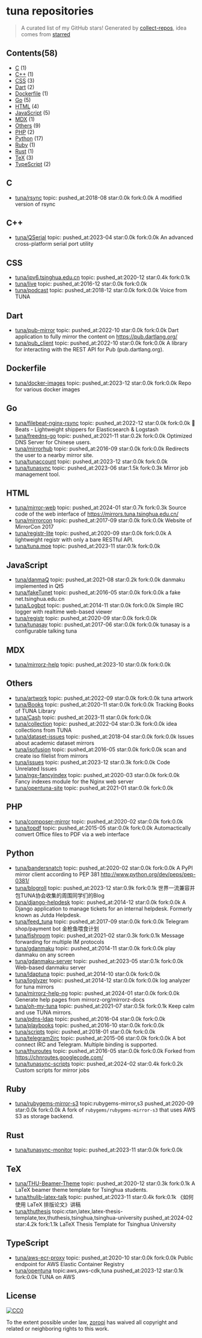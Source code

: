 # tuna repositories


> A curated list of my GitHub stars!  Generated by [collect-repos](https://github.com/zoroqi/collect-repos), idea comes from [starred](https://github.com/maguowei/starred)  


## Contents(58)

- [C](#c) (1)
- [C++](#c++) (1)
- [CSS](#css) (3)
- [Dart](#dart) (2)
- [Dockerfile](#dockerfile) (1)
- [Go](#go) (5)
- [HTML](#html) (4)
- [JavaScript](#javascript) (5)
- [MDX](#mdx) (1)
- [Others](#others) (9)
- [PHP](#php) (2)
- [Python](#python) (17)
- [Ruby](#ruby) (1)
- [Rust](#rust) (1)
- [TeX](#tex) (3)
- [TypeScript](#typescript) (2)

## C

- [tuna/rsync](https://github.com/tuna/rsync) topic: pushed_at:2018-08 star:0.0k fork:0.0k A modified version of rsync

## C++

- [tuna/QSerial](https://github.com/tuna/QSerial) topic: pushed_at:2023-04 star:0.0k fork:0.0k An advanced cross-platform serial port utility

## CSS

- [tuna/ipv6.tsinghua.edu.cn](https://github.com/tuna/ipv6.tsinghua.edu.cn) topic: pushed_at:2020-12 star:0.4k fork:0.1k 
- [tuna/live](https://github.com/tuna/live) topic: pushed_at:2016-12 star:0.0k fork:0.0k 
- [tuna/podcast](https://github.com/tuna/podcast) topic: pushed_at:2018-12 star:0.0k fork:0.0k Voice from TUNA

## Dart

- [tuna/pub-mirror](https://github.com/tuna/pub-mirror) topic: pushed_at:2022-10 star:0.0k fork:0.0k Dart application to fully mirror the content on https://pub.dartlang.org/
- [tuna/pub_client](https://github.com/tuna/pub_client) topic: pushed_at:2022-10 star:0.0k fork:0.0k A library for interacting with the REST API for Pub (pub.dartlang.org).

## Dockerfile

- [tuna/docker-images](https://github.com/tuna/docker-images) topic: pushed_at:2023-12 star:0.0k fork:0.0k Repo for various docker images

## Go

- [tuna/filebeat-nginx-rsync](https://github.com/tuna/filebeat-nginx-rsync) topic: pushed_at:2022-12 star:0.0k fork:0.0k :tropical_fish: Beats - Lightweight shippers for Elasticsearch & Logstash 
- [tuna/freedns-go](https://github.com/tuna/freedns-go) topic: pushed_at:2021-11 star:0.2k fork:0.0k Optimized DNS Server for Chinese users.
- [tuna/mirrorhub](https://github.com/tuna/mirrorhub) topic: pushed_at:2016-09 star:0.0k fork:0.0k Redirects the user to a nearby mirror site.
- [tuna/tunaccount](https://github.com/tuna/tunaccount) topic: pushed_at:2023-12 star:0.0k fork:0.0k 
- [tuna/tunasync](https://github.com/tuna/tunasync) topic: pushed_at:2023-06 star:1.5k fork:0.3k Mirror job management tool. 

## HTML

- [tuna/mirror-web](https://github.com/tuna/mirror-web) topic: pushed_at:2024-01 star:0.7k fork:0.3k Source code of the web interface of https://mirrors.tuna.tsinghua.edu.cn/ 
- [tuna/mirrorcon](https://github.com/tuna/mirrorcon) topic: pushed_at:2017-09 star:0.0k fork:0.0k Website of MirrorCon 2017
- [tuna/registr-lite](https://github.com/tuna/registr-lite) topic: pushed_at:2020-09 star:0.0k fork:0.0k A lightweight registr with only a bare RESTful API.
- [tuna/tuna.moe](https://github.com/tuna/tuna.moe) topic: pushed_at:2023-11 star:0.1k fork:0.0k 

## JavaScript

- [tuna/danmaQ](https://github.com/tuna/danmaQ) topic: pushed_at:2021-08 star:0.2k fork:0.0k danmaku implemented in Qt5
- [tuna/fakeTunet](https://github.com/tuna/fakeTunet) topic: pushed_at:2016-05 star:0.0k fork:0.0k a fake net.tsinghua.edu.cn
- [tuna/Logbot](https://github.com/tuna/Logbot) topic: pushed_at:2014-11 star:0.0k fork:0.0k Simple IRC logger with realtime web-based viewer
- [tuna/registr](https://github.com/tuna/registr) topic: pushed_at:2020-09 star:0.0k fork:0.0k 
- [tuna/tunasay](https://github.com/tuna/tunasay) topic: pushed_at:2017-06 star:0.0k fork:0.0k tunasay is a configurable talking tuna

## MDX

- [tuna/mirrorz-help](https://github.com/tuna/mirrorz-help) topic: pushed_at:2023-10 star:0.0k fork:0.0k 

## Others

- [tuna/artwork](https://github.com/tuna/artwork) topic: pushed_at:2022-09 star:0.0k fork:0.0k tuna artwork
- [tuna/Books](https://github.com/tuna/Books) topic: pushed_at:2020-11 star:0.0k fork:0.0k Tracking Books of TUNA Library
- [tuna/Cash](https://github.com/tuna/Cash) topic: pushed_at:2023-11 star:0.0k fork:0.0k 
- [tuna/collection](https://github.com/tuna/collection) topic: pushed_at:2022-04 star:0.3k fork:0.0k idea collections from TUNA
- [tuna/dataset-issues](https://github.com/tuna/dataset-issues) topic: pushed_at:2018-04 star:0.0k fork:0.0k Issues about academic dataset mirrors
- [tuna/isofusion](https://github.com/tuna/isofusion) topic: pushed_at:2016-05 star:0.0k fork:0.0k scan and create iso filelist from mirrors
- [tuna/issues](https://github.com/tuna/issues) topic: pushed_at:2023-12 star:0.3k fork:0.0k Code Unrelated Issues 
- [tuna/ngx-fancyindex](https://github.com/tuna/ngx-fancyindex) topic: pushed_at:2020-03 star:0.0k fork:0.0k Fancy indexes module for the Nginx web server
- [tuna/opentuna-site](https://github.com/tuna/opentuna-site) topic: pushed_at:2021-01 star:0.0k fork:0.0k 

## PHP

- [tuna/composer-mirror](https://github.com/tuna/composer-mirror) topic: pushed_at:2020-02 star:0.0k fork:0.0k 
- [tuna/topdf](https://github.com/tuna/topdf) topic: pushed_at:2015-05 star:0.0k fork:0.0k Automactically convert Office files to PDF via a web interface

## Python

- [tuna/bandersnatch](https://github.com/tuna/bandersnatch) topic: pushed_at:2020-02 star:0.0k fork:0.0k A PyPI mirror client according to PEP 381 http://www.python.org/dev/peps/pep-0381/
- [tuna/blogroll](https://github.com/tuna/blogroll) topic: pushed_at:2023-12 star:0.9k fork:0.1k 世界一流兼容并包TUNA协会收集的周围同学们的Blog
- [tuna/django-helpdesk](https://github.com/tuna/django-helpdesk) topic: pushed_at:2014-12 star:0.0k fork:0.0k A Django application to manage tickets for an internal helpdesk. Formerly known as Jutda Helpdesk.
- [tuna/feed_tuna](https://github.com/tuna/feed_tuna) topic: pushed_at:2017-09 star:0.0k fork:0.0k Telegram shop/payment bot 金枪鱼喂食计划
- [tuna/fishroom](https://github.com/tuna/fishroom) topic: pushed_at:2021-02 star:0.3k fork:0.1k Message forwarding for multiple IM protocols
- [tuna/gdanmaku](https://github.com/tuna/gdanmaku) topic: pushed_at:2014-11 star:0.0k fork:0.0k play danmaku on any screen
- [tuna/gdanmaku-server](https://github.com/tuna/gdanmaku-server) topic: pushed_at:2023-05 star:0.1k fork:0.0k Web-based danmaku server
- [tuna/ldaptuna](https://github.com/tuna/ldaptuna) topic: pushed_at:2014-10 star:0.0k fork:0.0k 
- [tuna/loglyzer](https://github.com/tuna/loglyzer) topic: pushed_at:2014-12 star:0.0k fork:0.0k log analyzer for tuna mirrors
- [tuna/mirrorz-help-ng](https://github.com/tuna/mirrorz-help-ng) topic: pushed_at:2024-01 star:0.0k fork:0.0k Generate help pages from mirrorz-org/mirrorz-docs
- [tuna/oh-my-tuna](https://github.com/tuna/oh-my-tuna) topic: pushed_at:2021-07 star:0.5k fork:0.1k Keep calm and use TUNA mirrors.
- [tuna/pdns-ldap](https://github.com/tuna/pdns-ldap) topic: pushed_at:2016-04 star:0.0k fork:0.0k 
- [tuna/playbooks](https://github.com/tuna/playbooks) topic: pushed_at:2016-10 star:0.0k fork:0.0k 
- [tuna/scripts](https://github.com/tuna/scripts) topic: pushed_at:2018-01 star:0.0k fork:0.0k 
- [tuna/telegram2irc](https://github.com/tuna/telegram2irc) topic: pushed_at:2015-06 star:0.0k fork:0.0k A bot connect IRC and Telegram. Multiple binding is supported.
- [tuna/thuroutes](https://github.com/tuna/thuroutes) topic: pushed_at:2016-05 star:0.0k fork:0.0k Forked from https://chnroutes.googlecode.com/
- [tuna/tunasync-scripts](https://github.com/tuna/tunasync-scripts) topic: pushed_at:2024-02 star:0.4k fork:0.2k Custom scripts for mirror jobs

## Ruby

- [tuna/rubygems-mirror-s3](https://github.com/tuna/rubygems-mirror-s3) topic:rubygems-mirror,s3 pushed_at:2020-09 star:0.0k fork:0.0k A fork of `rubygems/rubygems-mirror-s3` that uses AWS S3 as storage backend.

## Rust

- [tuna/tunasync-monitor](https://github.com/tuna/tunasync-monitor) topic: pushed_at:2023-11 star:0.0k fork:0.0k 

## TeX

- [tuna/THU-Beamer-Theme](https://github.com/tuna/THU-Beamer-Theme) topic: pushed_at:2020-12 star:0.3k fork:0.1k A LaTeX beamer theme template for Tsinghua students.
- [tuna/thulib-latex-talk](https://github.com/tuna/thulib-latex-talk) topic: pushed_at:2023-11 star:0.4k fork:0.1k 《如何使用 LaTeX 排版论文》讲稿
- [tuna/thuthesis](https://github.com/tuna/thuthesis) topic:ctan,latex,latex-thesis-template,tex,thuthesis,tsinghua,tsinghua-university pushed_at:2024-02 star:4.2k fork:1.1k LaTeX Thesis Template for Tsinghua University

## TypeScript

- [tuna/aws-ecr-proxy](https://github.com/tuna/aws-ecr-proxy) topic: pushed_at:2020-10 star:0.0k fork:0.0k Public endpoint for AWS Elastic Container Registry
- [tuna/opentuna](https://github.com/tuna/opentuna) topic:aws,aws-cdk,tuna pushed_at:2023-12 star:0.1k fork:0.0k TUNA on AWS


## License

[![CC0](http://mirrors.creativecommons.org/presskit/buttons/88x31/svg/cc-zero.svg)](https://creativecommons.org/publicdomain/zero/1.0/)

To the extent possible under law, [zoroqi](https://github.com/zoroqi) has waived all copyright and related or neighboring rights to this work.
